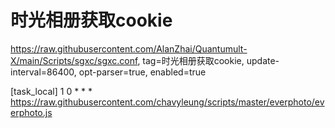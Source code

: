 # 时光相册获取cookie
https://raw.githubusercontent.com/AlanZhai/Quantumult-X/main/Scripts/sgxc/sgxc.conf, tag=时光相册获取cookie, update-interval=86400, opt-parser=true, enabled=true

[task_local]
1 0 * * * https://raw.githubusercontent.com/chavyleung/scripts/master/everphoto/everphoto.js
